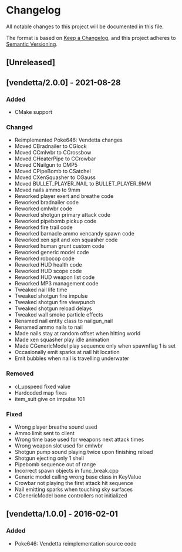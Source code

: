# Changelog

All notable changes to this project will be documented in this file.

The format is based on [Keep a Changelog](https://keepachangelog.com/en/1.0.0/),
and this project adheres to [Semantic Versioning](https://semver.org/spec/v2.0.0.html).

## [Unreleased]

## [vendetta/2.0.0] - 2021-08-28

### Added

- CMake support

### Changed

- Reimplemented Poke646: Vendetta changes
- Moved CBradnailer to CGlock
- Moved CCmlwbr to CCrossbow
- Moved CHeaterPipe to CCrowbar
- Moved CNailgun to CMP5
- Moved CPipeBomb to CSatchel
- Moved CXenSquasher to CGauss
- Moved BULLET_PLAYER_NAIL to BULLET_PLAYER_9MM
- Moved nails ammo to 9mm
- Reworked player exert and breathe code
- Reworked bradnailer code
- Reworked cmlwbr code
- Reworked shotgun primary attack code
- Reworked pipebomb pickup code
- Reworked fire trail code
- Reworked barnacle ammo xencandy spawn code
- Reworked xen spit and xen squasher code
- Reworked human grunt custom code
- Reworked generic model code
- Reworked robocop code
- Reworked HUD health code
- Reworked HUD scope code
- Reworked HUD weapon list code
- Reworked MP3 management code
- Tweaked nail life time
- Tweaked shotgun fire impulse
- Tweaked shotgun fire viewpunch
- Tweaked shotgun reload delays
- Tweaked wall smoke particle effects
- Renamed nail entity class to nailgun_nail
- Renamed ammo nails to nail
- Made nails stay at random offset when hitting world
- Made xen squasher play idle animation
- Made CGenericModel play sequence only when spawnflag 1 is set
- Occasionally emit sparks at nail hit location
- Emit bubbles when nail is travelling underwater

### Removed

- cl_upspeed fixed value
- Hardcoded map fixes
- item_suit give on impulse 101

### Fixed

- Wrong player breathe sound used
- Ammo limit sent to client
- Wrong time base used for weapons next attack times
- Wrong weapon slot used for cmlwbr
- Shotgun pump sound playing twice upon finishing reload
- Shotgun ejecting only 1 shell
- Pipebomb sequence out of range
- Incorrect spawn objects in func_break.cpp
- Generic model calling wrong base class in KeyValue
- Crowbar not playing the first attack hit sequence
- Nail emitting sparks when touching sky surfaces
- CGenericModel bone controllers not initialized

## [vendetta/1.0.0] - 2016-02-01

### Added

- Poke646: Vendetta reimplementation source code
